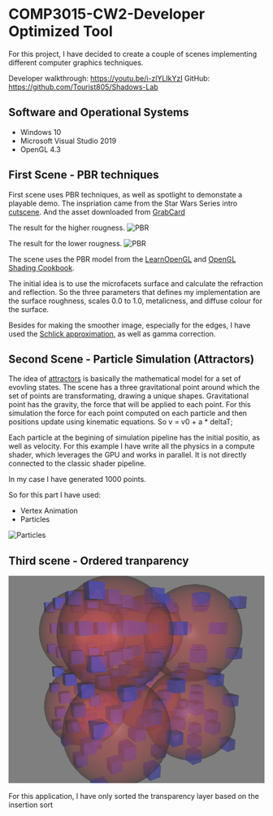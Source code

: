 # COMP3015-CW2-Developer Optimized Tool

For this project, I have decided to create a couple of scenes implementing different computer graphics techniques.

Developer walkthrough: https://youtu.be/i-zlYLIkYzI
GitHub: https://github.com/Tourist805/Shadows-Lab

## Software and Operational Systems
 - Windows 10
 - Microsoft Visual Studio 2019
 - OpenGL 4.3

## First Scene - PBR techniques
First scene uses PBR techniques, as well as spotlight to demonstate a playable demo. The inspriation came from the Star Wars Series intro [cutscene](https://www.youtube.com/watch?v=wLqCgRK_NMI).
And the asset downloaded from [GrabCard](https://grabcad.com/library/arc-trooper-helmet-advanced-recon-commando-trooper-1)

The result for the higher rougness.
![PBR](https://github.com/Tourist805/Shadows-Lab/blob/main/gifs/2022-05-16%2011-16-54.gif)
 
The result for the lower rougness.
![PBR](https://github.com/Tourist805/Shadows-Lab/blob/main/gifs/2022-05-16%2011-54-37.gif)

The scene uses the PBR model from the [LearnOpenGL](https://learnopengl.com/PBR/Theory ) and [OpenGL Shading Cookbook](https://www.amazon.co.uk/OpenGL-4-0-Shading-Language-Cookbook/dp/1849514763).

The initial idea is to use the microfacets surface and calculate the refraction and reflection. So the three parameters that defines my implementation are the surface roughness, scales 0.0 to 1.0, metalicness, and diffuse colour for the surface.

Besides for making the smoother image, especially for the edges, I have used the [Schlick approximation](https://link.springer.com/chapter/10.1007/978-1-4842-7185-8_9?noAccess=true), as well as gamma correction.

## Second Scene - Particle Simulation (Attractors)

The idea of [attractors](https://en.wikipedia.org/wiki/Attractor) is basically the mathematical model for a set of evovling states.
The scene has a three gravitational point around which the set of points are transformating, drawing a unique shapes.
Gravitational point has the gravity, the force that will be applied to each point.
For this simulation the force for each point computed  on each particle and then positions update using kinematic equations.
So v = v0 + a * deltaT;

Each particle at the begining of simulation pipeline has the initial positio, as well as velocity.
For this example I have write all the physics in a compute shader, which leverages the GPU and works in parallel. It is not directly connected to the classic shader pipeline.

In my case I have generated 1000 points.

So for this part I have used:
- Vertex Animation
- Particles

![Particles](https://github.com/Tourist805/Shadows-Lab/blob/main/gifs/2022-05-16%2013-18-26.gif)

## Third scene - Ordered tranparency
![Ordered Transparency](https://github.com/Tourist805/Shadows-Lab/blob/main/gifs/Screenshot%202022-05-16%20132256.png)

For this application, I have only sorted the transparency layer based on the insertion sort
